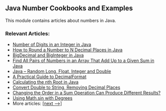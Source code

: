 ## Java Number Cookbooks and Examples

This module contains articles about numbers in Java.

### Relevant Articles: 
- [Number of Digits in an Integer in Java](https://www.baeldung.com/java-number-of-digits-in-int)
- [How to Round a Number to N Decimal Places in Java](https://www.baeldung.com/java-round-decimal-number)
- [BigDecimal and BigInteger in Java](https://www.baeldung.com/java-bigdecimal-biginteger)
- [Find All Pairs of Numbers in an Array That Add Up to a Given Sum in Java](https://www.baeldung.com/java-algorithm-number-pairs-sum)
- [Java – Random Long, Float, Integer and Double](https://www.baeldung.com/java-generate-random-long-float-integer-double)
- [A Practical Guide to DecimalFormat](https://www.baeldung.com/java-decimalformat)
- [Calculating the nth Root in Java](https://www.baeldung.com/java-nth-root)
- [Convert Double to String, Removing Decimal Places](https://www.baeldung.com/java-double-to-string)
- [Changing the Order in a Sum Operation Can Produce Different Results?](https://www.baeldung.com/java-floating-point-sum-order)
- [Using Math.sin with Degrees](https://www.baeldung.com/java-math-sin-degrees)
- More articles: [[next -->]](/../java-numbers-2)
